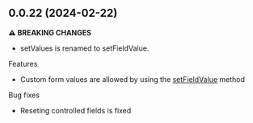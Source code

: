 ## 0.0.22 (2024-02-22)

**⚠ BREAKING CHANGES**
* setValues is renamed to setFieldValue.

Features
* Custom form values are allowed by using the [setFieldValue](https://www.corelabui.com/react-form-manager/api/useform#config-setFieldValue) method

Bug fixes
* Reseting controlled fields is fixed